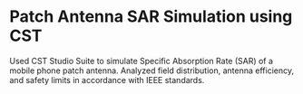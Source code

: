 # Patch Antenna SAR Simulation using CST

Used CST Studio Suite to simulate Specific Absorption Rate (SAR) of a mobile phone patch antenna. Analyzed field distribution, antenna efficiency, and safety limits in accordance with IEEE standards.
